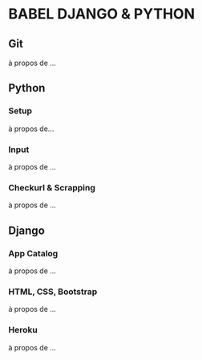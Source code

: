 # BABEL DJANGO & PYTHON

## Git

à propos de ...

## Python 
### Setup

à propos de...

### Input

à propos de ...

### Checkurl & Scrapping

à propos de ...

## Django

### App Catalog

à propos de ...

### HTML, CSS, Bootstrap

à propos de ...

### Heroku

à propos de ...
